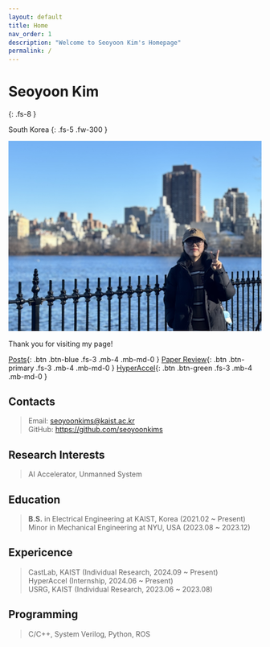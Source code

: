 ```yaml
---
layout: default
title: Home
nav_order: 1
description: "Welcome to Seoyoon Kim's Homepage"
permalink: /
---
```


# Seoyoon Kim
{: .fs-8 }

South Korea
{: .fs-5 .fw-300 }

![ex_screenshot](./assets/images/me2.jpg)  

Thank you for visiting my page!  

[Posts][Posts]{: .btn .btn-blue .fs-3 .mb-4 .mb-md-0 }
[Paper Review][Paper Review]{: .btn .btn-primary .fs-3 .mb-4 .mb-md-0 }
[HyperAccel][HyperAccel]{: .btn .btn-green .fs-3 .mb-4 .mb-md-0 }  

## Contacts  

> Email: <seoyoonkims@kaist.ac.kr>  
> GitHub: <https://github.com/seoyoonkims>  


## Research Interests  

> AI Accelerator, Unmanned System


## Education  

> **B.S.** in Electrical Engineering at KAIST, Korea (2021.02 ~ Present)  
> Minor in Mechanical Engineering at NYU, USA (2023.08 ~ 2023.12)


## Expericence  
> CastLab, KAIST (Individual Research, 2024.09 ~ Present)  
> HyperAccel (Internship, 2024.06 ~ Present)  
> USRG, KAIST (Individual Research, 2023.06 ~ 2023.08)  


## Programming  

> C/C++, System Verilog, Python, ROS  


[Posts]: https://seoyoonkims.github.io/docs/posts/  
[Paper Review]: https://seoyoonkims.github.io/docs/paper_review/  
[HyperAccel]: https://seoyoonkims.github.io/docs/HyperAccel/  